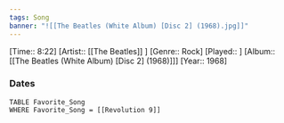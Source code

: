 ```yaml
---
tags: Song  
banner: "![[The Beatles (White Album) [Disc 2] (1968).jpg]]"
---
```

[Time:: 8:22]
[Artist:: [[The Beatles]] ]
[Genre:: Rock]
[Played:: ]
[Album:: [[The Beatles (White Album) [Disc 2] (1968)]]]
[Year:: 1968]
### Dates
````dataview
TABLE Favorite_Song
WHERE Favorite_Song = [[Revolution 9]]
````